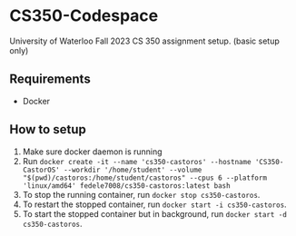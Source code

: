 # CS350-Codespace
University of Waterloo Fall 2023 CS 350 assignment setup. (basic setup only)

## Requirements
* Docker

## How to setup
1. Make sure docker daemon is running
1. Run `docker create -it --name 'cs350-castoros' --hostname 'CS350-CastorOS' --workdir '/home/student' --volume "$(pwd)/castoros:/home/student/castoros" --cpus 6 --platform 'linux/amd64' fedele7008/cs350-castoros:latest bash`
1. To stop the running container, run `docker stop cs350-castoros`.
1. To restart the stopped container, run `docker start -i cs350-castoros`.
1. To start the stopped container but in background, run `docker start -d cs350-castoros`. 